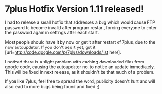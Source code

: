 # 7plus Hotfix Version 1.11 released! #

I had to release a small hotfix that addresses a bug which would cause FTP password to become invalid after program restart, forcing everyone to enter the password again in settings after each start.

Most people should have it by now or get it after restart of 7plus, due to the new autoupdater. If you don't see it yet, get it [url=http://code.google.com/p/7plus/downloads/list here].

I noticed there is a slight problem with caching downloaded files from google code, causing the autoupdater not to notice an update immediately. This will be fixed in next release, as it shouldn't be that much of a problem.

If you like 7plus, feel free to spread the word, publicity doesn't hurt and will also lead to more bugs being found and fixed ;)